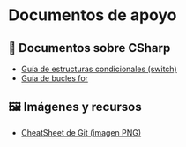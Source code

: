 # Documentos de apoyo

## 📄 Documentos sobre CSharp

- [Guía de estructuras condicionales (switch)](mdVisor.html?archivo=descargas/infoSwitch.md)
- [Guía de bucles for](mdVisor.html?archivo=descargas/infoFor.md)

## 🖼️ Imágenes y recursos

- [CheatSheet de Git (imagen PNG)](GitCheatSheet.png)